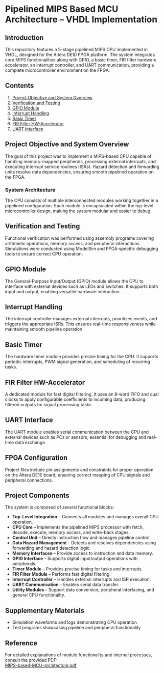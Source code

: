 # Pipelined MIPS Based MCU Architecture – VHDL Implementation

## Introduction
This repository features a 5-stage pipelined MIPS CPU implemented in VHDL, designed for the Altera DE10 FPGA platform. The system integrates core MIPS functionalities along with GPIO, a basic timer, FIR filter hardware accelerator, an interrupt controller, and UART communication, providing a complete microcontroller environment on the FPGA.  

## Contents
1. [Project Objective and System Overview](#project-objective-and-system-overview)  
2. [Verification and Testing](#verification-and-testing)  
3. [GPIO Module](#gpio-module)  
4. [Interrupt Handling](#interrupt-handling)  
5. [Basic Timer](#basic-timer)  
6. [FIR Filter HW-Accelerator](#fir-filter-hw-accelerator)  
7. [UART Interface](#uart-interface)  

## Project Objective and System Overview
The goal of this project was to implement a MIPS-based CPU capable of handling memory-mapped peripherals, processing external interrupts, and executing interrupt service routines (ISRs). Hazard detection and forwarding units resolve data dependencies, ensuring smooth pipelined operation on the FPGA.  

### System Architecture
The CPU consists of multiple interconnected modules working together in a pipelined configuration. Each module is encapsulated within the top-level microcontroller design, making the system modular and easier to debug.  

## Verification and Testing
Functional verification was performed using assembly programs covering arithmetic operations, memory access, and peripheral interactions. Simulations were conducted using ModelSim and FPGA-specific debugging tools to ensure correct CPU operation.  

## GPIO Module
The General-Purpose Input/Output (GPIO) module allows the CPU to interface with external devices such as LEDs and switches. It supports both input and output, enabling versatile hardware interaction.  

## Interrupt Handling
The interrupt controller manages external interrupts, prioritizes events, and triggers the appropriate ISRs. This ensures real-time responsiveness while maintaining smooth pipeline operation.  

## Basic Timer
The hardware timer module provides precise timing for the CPU. It supports periodic interrupts, PWM signal generation, and scheduling of recurring tasks.  

## FIR Filter HW-Accelerator
A dedicated module for fast digital filtering. It uses an 8-word FIFO and dual clocks to apply configurable coefficients to incoming data, producing filtered outputs for signal processing tasks.  

## UART Interface
The UART module enables serial communication between the CPU and external devices such as PCs or sensors, essential for debugging and real-time data exchange.  

## FPGA Configuration
Project files include pin assignments and constraints for proper operation on the Altera DE10 board, ensuring correct mapping of CPU signals and peripheral connections.  

## Project Components
The system is composed of several functional blocks:  

- **Top-Level Integration** – Connects all modules and manages overall CPU operation.  
- **CPU Core** – Implements the pipelined MIPS processor with fetch, decode, execute, memory access, and write-back stages.  
- **Control Unit** – Directs instruction flow and manages pipeline control.  
- **Data Hazard Management** – Detects and resolves dependencies using forwarding and hazard detection logic.  
- **Memory Interfaces** – Provide access to instruction and data memory.  
- **GPIO Interface** – Supports digital input/output operations with peripherals.  
- **Timer Module** – Provides precise timing for tasks and interrupts.  
- **FIR Filter Module** – Performs fast digital filtering.  
- **Interrupt Controller** – Handles external interrupts and ISR execution.  
- **UART Communication** – Enables serial data transfer.  
- **Utility Modules** – Support data conversion, peripheral interfacing, and general CPU functionality.  

## Supplementary Materials
- Simulation waveforms and logs demonstrating CPU operation  
- Test programs showcasing pipeline and peripheral functionality  

## Reference
For detailed explanations of module functionality and internal processes, consult the provided PDF:  
[MIPS-based-MCU-architecture.pdf](https://github.com/AhmadTIM/MIPS-based-MCU-architecture/blob/main/DOC/MIPS-based-MCU-architecture.pdf)
